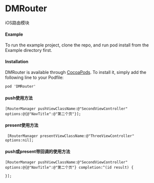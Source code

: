 # DMRouter
iOS路由模块

#### Example

To run the example project, clone the repo, and run pod install from the Example directory first.

#### Installation

DMRouter is available through [CocoaPods](https://cocoapods.org/). To install it, simply add the following line to your Podfile:

```
pod 'DMRouter'
```

#### push使用方法

``` 
[RouterManager pushViewClassName:@"SecondViewController" options:@{@"NavTitle":@"第二个页"}];
```
#### present使用方法

```
 [RouterManager presentViewClassName:@"ThreeViewController" options:nil];
```

#### push或present带回调的使用方法

``` 
[RouterManager pushViewClassName:@"SecondViewController" options:@{@"NavTitle":@"第二个页"} completion:^(id result) {
        
}];
```
